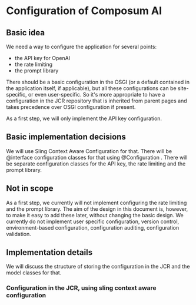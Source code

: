 # Configuration of Composum AI

## Basic idea

We need a way to configure the application for several points:

- the API key for OpenAI
- the rate limiting
- the prompt library

There should be a basic configuration in the OSGI (or a default contained in the application itself, if applicable),
but all these configurations can be site-specific, or even user-specific. So it's more appropriate to have a
configuration in the JCR repository that is inherited from parent pages and takes precedence over OSGI configuration
if present.

As a first step, we will only implement the API key configuration.

## Basic implementation decisions

We will use Sling Context Aware Configuration for that. There will be @interface configuration classes for that using
@Configuration . There will be separate configuration classes for the API key, the rate limiting and the prompt library.

## Not in scope

As a first step, we currently will not implement configuring the rate limiting and the prompt library. The aim of the
design in this document is, however, to make it easy to add these later, without changing the basic design.
We currently do not implement user specific configuration, version control, environment-based configuration,
configuration auditing, configuration validation.

## Implementation details

We will discuss the structure of storing the configuration in the JCR and the model classes for that.

### Configuration in the JCR, using sling context aware configuration
